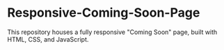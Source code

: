 # Responsive-Coming-Soon-Page
This repository houses a fully responsive "Coming Soon" page, built with HTML, CSS, and JavaScript. 
